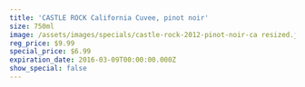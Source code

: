 ```yaml
---
title: 'CASTLE ROCK California Cuvee, pinot noir'
size: 750ml
image: /assets/images/specials/castle-rock-2012-pinot-noir-ca resized.jpg
reg_price: $9.99
special_price: $6.99
expiration_date: 2016-03-09T00:00:00.000Z
show_special: false
---
```



